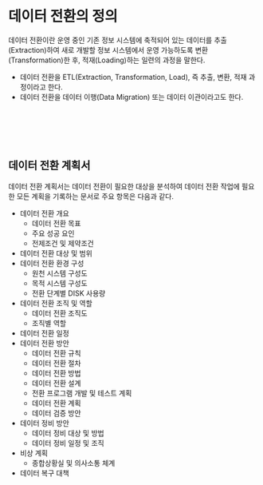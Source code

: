 # 데이터 전환의 정의
데이터 전환이란 운영 중인 기존 정보 시스템에 축적되어 있는 데이터를 추출(Extraction)하여 새로 개발할 정보 시스템에서 운영 가능하도록 변환(Transformation)한 후, 적재(Loading)하는 일련의 과정을 말한다.
- 데이터 전환을 ETL(Extraction, Transformation, Load), 즉 추출, 변환, 적재 과정이라고 한다.
- 데이터 전환을 데이터 이행(Data Migration) 또는 데이터 이관이라고도 한다.

<br>
<br>
<br>
<br>

## 데이터 전환 계획서
데이터 전환 계획서는 데이터 전환이 필요한 대상을 분석하여 데이터 전환 작업에 필요한 모든 계획을 기록하는 문서로 주요 항목은 다음과 같다.
- 데이터 전환 개요
    * 데이터 전환 목표
    * 주요 성공 요인
    * 전제조건 및 제약조건
- 데이터 전환 대상 및 범위
- 데이터 전환 환경 구성
    * 원천 시스템 구성도
    * 목적 시스템 구성도
    * 전환 단계별 DISK 사용량
- 데이터 전환 조직 및 역할
    * 데이터 전환 조직도
    * 조직별 역할
- 데이터 전환 일정
- 데이터 전환 방안
    * 데이터 전환 규칙
    * 데이터 전환 절차
    * 데이터 전환 방법
    * 데이터 전환 설계
    * 전환 프로그램 개발 및 테스트 계획
    * 데이터 전환 계획
    * 데이터 검증 방안
- 데이터 정비 방안
    * 데이터 정비 대상 및 방법
    * 데이터 정비 일정 및 조직
- 비상 계획
    * 종합상황실 및 의사소통 체계
- 데이터 복구 대책                        
